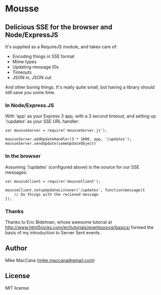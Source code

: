 # Mousse

## Delicious SSE for the browser and Node/ExpressJS

It's supplied as a RequireJS module, and takes care of:

 * Encoding things in SSE format
 * Mime types
 * Updating message IDs
 * Timeouts
 * JSON in, JSON out

And other boring things. It's really quite small, but having a library should still save you some time.

### In Node/Express.JS

With 'app' as your Express 3 app, with a 3 second timeout, and setting up '/updates' as your SSE URL handler:

	var mousseServer = require('mousseServer.js'),

	mousseServer.addUpdateHandler(3 * 1000, app, '/updates');
	mousseServer.sendUpdate(someUpdateObject)

### In the browser

Assuming '/updates' (configured above) is the source for our SSE messages:

	var mousseClient = require('mousseClient');

	mousseClient.setupUpdateListener('/updates', function(message){
		// Do things with the recieved message
	});

### Thanks

Thanks to Eric Bidelman, whose awesome tutorial at http://www.html5rocks.com/en/tutorials/eventsource/basics/ formed the basis of my introduction to Server Sent events.

## Author

Mike MacCana (mike.maccana@gmail.com)

## License

MIT license